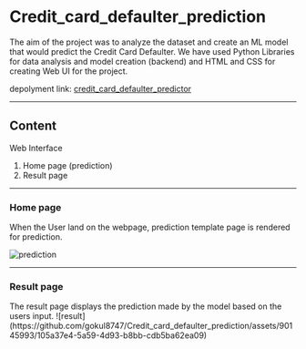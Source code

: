 # Credit_card_defaulter_prediction
The aim of the project was to analyze the dataset and create an ML model that would predict the Credit Card Defaulter. We have used Python Libraries for data analysis and model creation (backend) and HTML and CSS for creating Web UI for the project.

depolyment link: [credit_card_defaulter_predictor](https://web-production-db46.up.railway.app/)
<hr>
<h2>Content</h2>
Web Interface                          

1. Home page (prediction)
2. Result page
<hr>
<h3>Home page</h3>
When the User land on the webpage, prediction template page is rendered for prediction.

![prediction](https://github.com/gokul8747/Credit_card_defaulter_prediction/assets/90145993/ce081a38-574f-4456-848d-9814ce38b3e0)
<hr>
<h3>Result page</h3>                                 
The result page displays the prediction made by the model based on the users input.   
![result](https://github.com/gokul8747/Credit_card_defaulter_prediction/assets/90145993/105a37e4-5a59-4d93-b8bb-cdb5ba62ea09)
